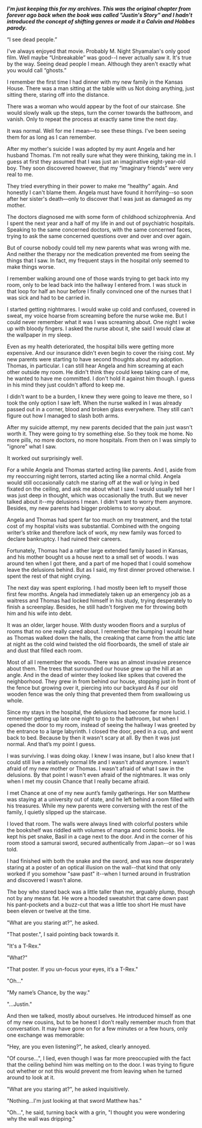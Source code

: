 ***I'm just keeping this for my archives.
This was the original chapter from forever ago back when the book was called "Justin's Story" and I hadn't introduced the concept of shifting genres or made it a Calvin and Hobbes parody.***

“I see dead people.”

I've always enjoyed that movie.
Probably M. Night Shyamalan's only good film.
Well maybe “Unbreakable” was good--I never actually saw it.
It's true by the way. Seeing dead people I mean.
Although they aren't exactly what you would call “ghosts.”

I remember the first time I had dinner with my new family in the Kansas House.
There was a man sitting at the table with us
Not doing anything, just sitting there, staring off into the distance.

There was a woman who would appear by the foot of our staircase.
She would slowly walk up the steps, turn the corner towards the bathroom, and vanish.
Only to repeat the process at exactly same time the next day.

It was normal.
Well for me I mean—to see these things.
I've been seeing them for as long as I can remember.

After my mother's suicide I was adopted by my aunt Angela and her husband Thomas.
I'm not really sure what they were thinking, taking me in.
I guess at first they assumed that I was just an imaginative eight-year-old boy.
They soon discovered however, that my “imaginary friends” were very real to me.

They tried everything in their power to make me “healthy” again.
And honestly I can't blame them.
Angela must have found it horrifying--so soon after her sister's death—only to discover that I was just as damaged as my mother.

The doctors diagnosed me with some form of childhood schizophrenia.
And I spent the next year and a half of my life in and out of psychiatric hospitals.
Speaking to the same concerned doctors, with the same concerned faces, trying to ask the same concerned questions over and over and over again.

But of course nobody could tell my new parents what was wrong with me.
And neither the therapy nor the medication prevented me from seeing the things that I saw.
In fact, my frequent stays in the hospital only seemed to make things worse.

I remember walking around one of those wards trying to get back into my room, only to be lead back into the hallway I entered from.
I was stuck in that loop for half an hour before I finally convinced one of the nurses that I was sick and had to be carried in.

I started getting nightmares.
I would wake up cold and confused, covered in sweat, my voice hoarse from screaming before the nurse woke me.
But I could never remember what it was I was screaming about.
One night I woke up with bloody fingers.
I asked the nurse about it, she said I would claw at the wallpaper in my sleep.

Even as my health deteriorated, the hospital bills were getting more expensive.
And our insurance didn't even begin to cover the rising cost.
My new parents were starting to have second thoughts about my adoption.
Thomas, in particular.
I can still hear Angela and him screaming at each other outside my room.
He didn't think they could keep taking care of me, he wanted to have me committed.
I don't hold it against him though.
I guess in his mind they just couldn't afford to keep me.

I didn't want to be a burden, I knew they were going to leave me there, so I took the only option I saw left.
When the nurse walked in I was already passed out in a corner, blood and broken glass everywhere.
They still can't figure out how I managed to slash both arms.

After my suicide attempt, my new parents decided that the pain just wasn't worth it.
They were going to try something else.
So they took me home.
No more pills, no more doctors, no more hospitals.
From then on I was simply to "ignore" what I saw.

It worked out surprisingly well.

For a while Angela and Thomas started acting like parents.
And I, aside from my reoccurring night terrors, started acting like a normal child.
Angela would still occasionally catch me staring off at the wall or lying in bed fixated on the ceiling, and ask me about what I saw.
I would usually tell her I was just deep in thought, which was occasionally the truth.
But we never talked about it--my delusions I mean.
I didn't want to worry them anymore.
Besides, my new parents had bigger problems to worry about.

Angela and Thomas had spent far too much on my treatment, and the total cost of my hospital visits was substantial.
Combined with the ongoing writer’s strike and therefore lack of work, my new family was forced to declare bankruptcy.
I had ruined their careers.

Fortunately, Thomas had a rather large extended family based in Kansas, and his mother bought us a house next to a small set of woods.
I was around ten when I got there, and a part of me hoped that I could somehow leave the delusions behind.
But as I said, my first dinner proved otherwise.
I spent the rest of that night crying.

The next day was spent exploring.
I had mostly been left to myself those first few months.
Angela had immediately taken up an emergency job as a waitress and Thomas had locked himself in his study, trying desperately to finish a screenplay.
Besides, he still hadn't forgiven me for throwing both him and his wife into debt.

It was an older, larger house.
With dusty wooden floors and a surplus of rooms that no one really cared about.
I remember the bumping I would hear as Thomas walked down the halls, the creaking that came from the attic late at night as the cold wind twisted the old floorboards, the smell of stale air and dust that filled each room.

Most of all I remember the woods.
There was an almost invasive presence about them.
The trees that surrounded our house grew up the hill at an angle.
And in the dead of winter they looked like spikes that covered the neighborhood.
They grew in from behind our house, stopping just in front of the fence but growing over it, piercing into our backyard
As if our old wooden fence was the only thing that prevented them from swallowing us whole.

Since my stays in the hospital, the delusions had become far more lucid.
I remember getting up late one night to go to the bathroom, but when I opened the door to my room, instead of seeing the hallway I was greeted by the entrance to a large labyrinth.
I closed the door, peed in a cup, and went back to bed.
Because by then it wasn't scary at all.
By then it was just normal.
And that’s my point I guess.

I was surviving.
I was doing okay.
I knew I was insane, but I also knew that I could still live a relatively normal life and I wasn't afraid anymore.
I wasn't afraid of my new mother or Thomas.
I wasn't afraid of what I saw in the delusions.
By that point I wasn't even afraid of the nightmares.
It was only when I met my cousin Chance that I really became afraid.

I met Chance at one of my new aunt’s family gatherings.
Her son Matthew was staying at a university out of state, and he left behind a room filled with his treasures.
While my new parents were conversing with the rest of the family, I quietly slipped up the staircase.

I loved that room.
The walls were always lined with colorful posters while the bookshelf was riddled with volumes of manga and comic books.
He kept his pet snake, Basil in a cage next to the door.
And in the corner of his room stood a samurai sword, secured authentically from Japan--or so I was told.

I had finished with both the snake and the sword, and was now desperately staring at a poster of an optical illusion on the wall--that kind that only worked if you somehow "saw past" it--when I turned around in frustration and discovered I wasn't alone.

The boy who stared back was a little taller than me, arguably plump, though not by any means fat.
He wore a hooded sweatshirt that came down past his pant-pockets and a buzz-cut that was a little too short
He must have been eleven or twelve at the time.

"What are you staring at?", he asked.

"That poster.", I said pointing back towards it.

"It's a T-Rex."

"What?"

"That poster. If you un-focus your eyes, it’s a T-Rex."

"Oh..."

"My name’s Chance, by the way."

"...Justin."

And then we talked, mostly about ourselves.
He introduced himself as one of my new cousins, but to be honest I don’t really remember much from that conversation.
It may have gone on for a few minutes or a few hours, only one exchange was memorable:

"Hey, are you even listening?", he asked, clearly annoyed.

"Of course...", I lied, even though I was far more preoccupied with the fact that the ceiling behind him was melting on to the door.
I was trying to figure out whether or not this would prevent me from leaving when he turned around to look at it.

"What are you staring at?", he asked inquisitively.

"Nothing...I'm just looking at that sword Matthew has."

"Oh...", he said, turning back with a grin, "I thought you were wondering why the wall was dripping."